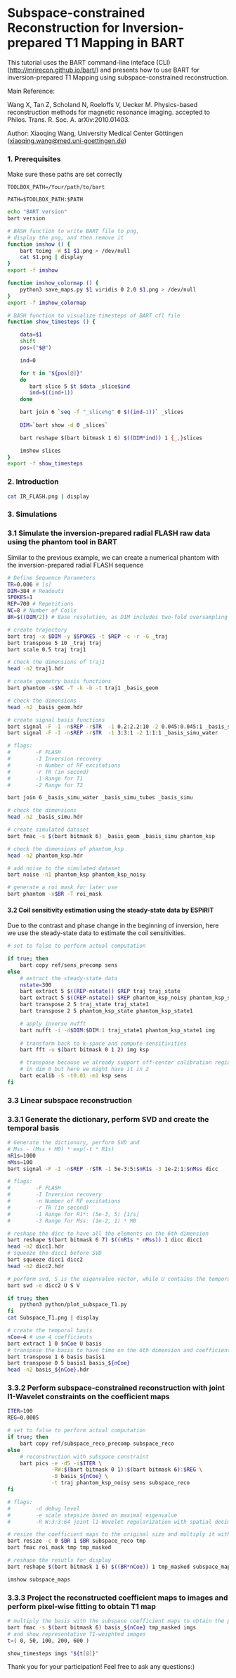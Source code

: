 # Subspace-constrained Reconstruction for Inversion-prepared T1 Mapping in BART

This tutorial uses the BART command-line inteface (CLI) (http://mrirecon.github.io/bart/) and presents how to use BART for inversion-prepared T1 Mapping using subspace-constrained reconstruction.

Main Reference:

Wang X, Tan Z, Scholand N, Roeloffs V, Uecker M. Physics-based reconstruction methods for magnetic resonance imaging. accepted to Philos. Trans. R. Soc. A. arXiv:2010.01403.

Author: Xiaoqing Wang, University Medical Center Göttingen (xiaoqing.wang@med.uni-goettingen.de)

### 1. Prerequisites

Make sure these paths are set correctly

`TOOLBOX_PATH=/Your/path/to/bart`

`PATH=$TOOLBOX_PATH:$PATH`


```bash
echo "BART version"
bart version

# BASH function to write BART file to png,
# display the png, and then remove it
function imshow () {
    bart toimg -W $1 $1.png > /dev/null
    cat $1.png | display
}
export -f imshow

function imshow_colormap () {
    python3 save_maps.py $1 viridis 0 2.0 $1.png > /dev/null
}
export -f imshow_colormap

# BASH function to visualize timesteps of BART cfl file
function show_timesteps () {

    data=$1
    shift
    pos=("$@")

    ind=0

    for t in "${pos[@]}"
    do
       bart slice 5 $t $data _slice$ind
       ind=$((ind+1))
    done

    bart join 6 `seq -f "_slice%g" 0 $((ind-1))` _slices
    
    DIM=`bart show -d 0 _slices`

    bart reshape $(bart bitmask 1 6) $((DIM*ind)) 1 {_,}slices

    imshow slices
}
export -f show_timesteps
```

### 2. Introduction


```bash
cat IR_FLASH.png | display 
```

### 3. Simulations

### 3.1 Simulate the inversion-prepared radial FLASH raw data using the phantom tool in BART

Similar to the previous example,  we can create a numerical phantom with the inversion-prepared radial FLASH sequence


```bash
# Define Sequence Parameters
TR=0.006 # [s]
DIM=384 # Readouts
SPOKES=1
REP=700 # Repetitions
NC=8 # Number of Coils
BR=$((DIM/2)) # Base resolution, as DIM includes two-fold oversampling

# create trajectory
bart traj -x $DIM -y $SPOKES -t $REP -c -r -G _traj
bart transpose 5 10 _traj traj
bart scale 0.5 traj traj1

# check the dimensions of traj1
head -n2 traj1.hdr
```


```bash
# create geometry basis functions
bart phantom -s$NC -T -k -b -t traj1 _basis_geom

# check the dimensions
head -n2 _basis_geom.hdr
```


```bash
# create signal basis functions
bart signal -F -I -n$REP -r$TR  -1 0.2:2.2:10 -2 0.045:0.045:1 _basis_simu_tubes
bart signal -F -I -n$REP -r$TR  -1 3:3:1 -2 1:1:1 _basis_simu_water

# flags:
#        -F FLASH
#        -I Inversion recovery
#        -n Number of RF excitations
#        -r TR (in second)
#        -1 Range for T1
#        -2 Range for T2

bart join 6 _basis_simu_water _basis_simu_tubes _basis_simu

# check the dimensions
head -n2 _basis_simu.hdr
```


```bash
# create simulated dataset
bart fmac -s $(bart bitmask 6) _basis_geom _basis_simu phantom_ksp

# check the dimensions of phantom_ksp
head -n2 phantom_ksp.hdr
```


```bash
# add noise to the simulated dataset 
bart noise -n1 phantom_ksp phantom_ksp_noisy

# generate a roi mask for later use
bart phantom -x$BR -T roi_mask 
```

#### 3.2 Coil sensitivity estimation using the steady-state data by ESPiRIT
Due to the contrast and phase change in the beginning of inversion, here we use the steady-state data to estimate the coil sensitivities.


```bash
# set to false to perform actual computation

if true; then
    bart copy ref/sens_precomp sens
else
    # extract the steady-state data
    nstate=300
    bart extract 5 $((REP-nstate)) $REP traj traj_state
    bart extract 5 $((REP-nstate)) $REP phantom_ksp_noisy phantom_ksp_state
    bart transpose 2 5 traj_state traj_state1
    bart transpose 2 5 phantom_ksp_state phantom_ksp_state1

    # apply inverse nufft 
    bart nufft -i -d$DIM:$DIM:1 traj_state1 phantom_ksp_state1 img
    
    # transform back to k-space and compute sensitivities
    bart fft -u $(bart bitmask 0 1 2) img ksp

    # transpose because we already support off-center calibration region
    # in dim 0 but here we might have it in 2
    bart ecalib -S -t0.01 -m1 ksp sens
fi
```

### 3.3 Linear subspace reconstruction

### 3.3.1 Generate the dictionary, perform SVD and create the temporal basis


```bash
# Generate the dictionary, perform SVD and
# Mss - (Mss + M0) * exp(-t * R1s)
nR1s=1000
nMss=100 
bart signal -F -I -n$REP -r$TR -1 5e-3:5:$nR1s -3 1e-2:1:$nMss dicc

# flags:
#        -F FLASH
#        -I Inversion recovery
#        -n Number of RF excitations
#        -r TR (in second)
#        -1 Range for R1*: (5e-3, 5) [1/s]
#        -3 Range for Mss: (1e-2, 1) * M0

# reshape the dicc to have all the elements on the 6th dimension
bart reshape $(bart bitmask 6 7) $((nR1s * nMss)) 1 dicc dicc1
head -n2 dicc1.hdr
# squeeze the dicc1 before SVD
bart squeeze dicc1 dicc2
head -n2 dicc2.hdr
```


```bash
# perform svd, S is the eigenvalue vector, while U contains the temporal basis
bart svd -e dicc2 U S V
```


```bash
if true; then
    python3 python/plot_subspace_T1.py
fi
cat Subspace_T1.png | display 
```


```bash
# create the temporal basis
nCoe=4 # use 4 coefficients
bart extract 1 0 $nCoe U basis
# transpose the basis to have time on the 6th dimension and coefficients on the 5th dimension
bart transpose 1 6 basis basis1
bart transpose 0 5 basis1 basis_${nCoe}
head -n2 basis_${nCoe}.hdr
```

### 3.3.2 Perform subspace-constrained reconstruction with joint l1-Wavelet constraints on the coefficient maps


```bash
ITER=100
REG=0.0005

# set to false to perform actual computation
if true; then
    bart copy ref/subspace_reco_precomp subspace_reco
else
    # reconstruction with subspace constraint
    bart pics -e -d5 -i$ITER \
              -RW:$(bart bitmask 0 1):$(bart bitmask 6):$REG \
              -B basis_${nCoe} \
              -t traj phantom_ksp_noisy sens subspace_reco
fi

# flags:
#        -d debug level
#        -e scale stepsize based on maximal eigenvalue
#        -R W:3:3:64 joint l1-Wavelet regularization with spatial decimation

# resize the coefficient maps to the original size and multiply it with the roi_mask
bart resize -c 0 $BR 1 $BR subspace_reco tmp
bart fmac roi_mask tmp tmp_masked
```


```bash
# reshape the resutls for display
bart reshape $(bart bitmask 1 6) $((BR*nCoe)) 1 tmp_masked subspace_maps
```


```bash
imshow subspace_maps
```

### 3.3.3 Project the reconstructed coefficient maps to images and perform pixel-wise fitting to obtain T1 map


```bash
# multiply the basis with the subspace coefficient maps to obtain the projected images
bart fmac -s $(bart bitmask 6) basis_${nCoe} tmp_masked imgs
# and show representative T1-weighted images
t=( 0, 50, 100, 200, 600 )

show_timesteps imgs "${t[@]}"
```

Thank you for your participation! Feel free to ask any questions:)


```bash

```
